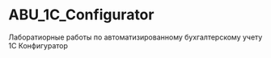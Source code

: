 # ABU_1C_Configurator
Лаборатиорные работы по автоматизированному бухгалтерскому учету 1С Конфигуратор
